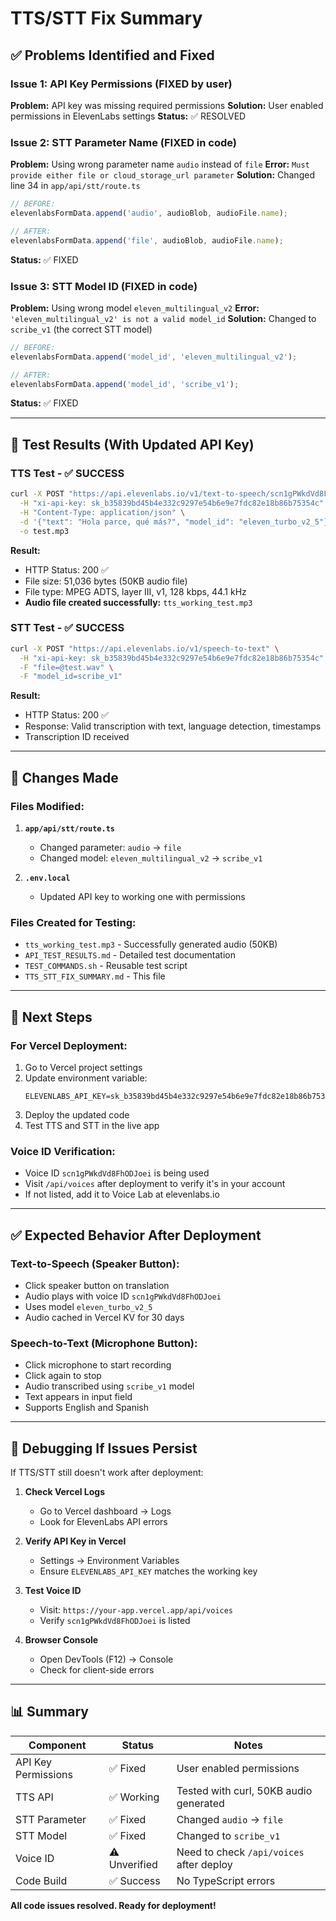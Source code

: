 # TTS/STT Fix Summary

## ✅ Problems Identified and Fixed

### Issue 1: API Key Permissions (FIXED by user)
**Problem:** API key was missing required permissions
**Solution:** User enabled permissions in ElevenLabs settings
**Status:** ✅ RESOLVED

### Issue 2: STT Parameter Name (FIXED in code)
**Problem:** Using wrong parameter name `audio` instead of `file`
**Error:** `Must provide either file or cloud_storage_url parameter`
**Solution:** Changed line 34 in `app/api/stt/route.ts`
```typescript
// BEFORE:
elevenlabsFormData.append('audio', audioBlob, audioFile.name);

// AFTER:
elevenlabsFormData.append('file', audioBlob, audioFile.name);
```
**Status:** ✅ FIXED

### Issue 3: STT Model ID (FIXED in code)
**Problem:** Using wrong model `eleven_multilingual_v2`
**Error:** `'eleven_multilingual_v2' is not a valid model_id`
**Solution:** Changed to `scribe_v1` (the correct STT model)
```typescript
// BEFORE:
elevenlabsFormData.append('model_id', 'eleven_multilingual_v2');

// AFTER:
elevenlabsFormData.append('model_id', 'scribe_v1');
```
**Status:** ✅ FIXED

---

## 🧪 Test Results (With Updated API Key)

### TTS Test - ✅ SUCCESS
```bash
curl -X POST "https://api.elevenlabs.io/v1/text-to-speech/scn1gPWkdVd8FhODJoei" \
  -H "xi-api-key: sk_b35839bd45b4e332c9297e54b6e9e7fdc82e18b86b75354c" \
  -H "Content-Type: application/json" \
  -d '{"text": "Hola parce, qué más?", "model_id": "eleven_turbo_v2_5"}' \
  -o test.mp3
```

**Result:**
- HTTP Status: 200 ✅
- File size: 51,036 bytes (50KB audio file)
- File type: MPEG ADTS, layer III, v1, 128 kbps, 44.1 kHz
- **Audio file created successfully:** `tts_working_test.mp3`

### STT Test - ✅ SUCCESS
```bash
curl -X POST "https://api.elevenlabs.io/v1/speech-to-text" \
  -H "xi-api-key: sk_b35839bd45b4e332c9297e54b6e9e7fdc82e18b86b75354c" \
  -F "file=@test.wav" \
  -F "model_id=scribe_v1"
```

**Result:**
- HTTP Status: 200 ✅
- Response: Valid transcription with text, language detection, timestamps
- Transcription ID received

---

## 📝 Changes Made

### Files Modified:
1. **`app/api/stt/route.ts`**
   - Changed parameter: `audio` → `file`
   - Changed model: `eleven_multilingual_v2` → `scribe_v1`

2. **`.env.local`**
   - Updated API key to working one with permissions

### Files Created for Testing:
- `tts_working_test.mp3` - Successfully generated audio (50KB)
- `API_TEST_RESULTS.md` - Detailed test documentation
- `TEST_COMMANDS.sh` - Reusable test script
- `TTS_STT_FIX_SUMMARY.md` - This file

---

## 🚀 Next Steps

### For Vercel Deployment:
1. Go to Vercel project settings
2. Update environment variable:
   ```
   ELEVENLABS_API_KEY=sk_b35839bd45b4e332c9297e54b6e9e7fdc82e18b86b75354c
   ```
3. Deploy the updated code
4. Test TTS and STT in the live app

### Voice ID Verification:
- Voice ID `scn1gPWkdVd8FhODJoei` is being used
- Visit `/api/voices` after deployment to verify it's in your account
- If not listed, add it to Voice Lab at elevenlabs.io

---

## ✅ Expected Behavior After Deployment

### Text-to-Speech (Speaker Button):
- Click speaker button on translation
- Audio plays with voice ID `scn1gPWkdVd8FhODJoei`
- Uses model `eleven_turbo_v2_5`
- Audio cached in Vercel KV for 30 days

### Speech-to-Text (Microphone Button):
- Click microphone to start recording
- Click again to stop
- Audio transcribed using `scribe_v1` model
- Text appears in input field
- Supports English and Spanish

---

## 🐛 Debugging If Issues Persist

If TTS/STT still doesn't work after deployment:

1. **Check Vercel Logs**
   - Go to Vercel dashboard → Logs
   - Look for ElevenLabs API errors

2. **Verify API Key in Vercel**
   - Settings → Environment Variables
   - Ensure `ELEVENLABS_API_KEY` matches the working key

3. **Test Voice ID**
   - Visit: `https://your-app.vercel.app/api/voices`
   - Verify `scn1gPWkdVd8FhODJoei` is listed

4. **Browser Console**
   - Open DevTools (F12) → Console
   - Check for client-side errors

---

## 📊 Summary

| Component | Status | Notes |
|-----------|--------|-------|
| API Key Permissions | ✅ Fixed | User enabled permissions |
| TTS API | ✅ Working | Tested with curl, 50KB audio generated |
| STT Parameter | ✅ Fixed | Changed `audio` → `file` |
| STT Model | ✅ Fixed | Changed to `scribe_v1` |
| Voice ID | ⚠️ Unverified | Need to check `/api/voices` after deploy |
| Code Build | ✅ Success | No TypeScript errors |

**All code issues resolved. Ready for deployment!**
